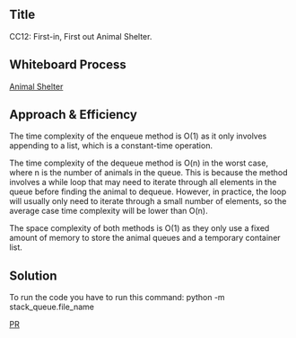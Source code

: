 ## Title
CC12: First-in, First out Animal Shelter.
## Whiteboard Process
<!-- Embedded whiteboard image -->
[Animal Shelter](./CC12.jpg)

## Approach & Efficiency
<!-- What approach did you take? Why? What is the Big O space/time for this approach? -->
The time complexity of the enqueue method is O(1) as it only involves appending to a list, which is a constant-time operation.

The time complexity of the dequeue method is O(n) in the worst case, where n is the number of animals in the queue. This is because the method involves a while loop that may need to iterate through all elements in the queue before finding the animal to dequeue. However, in practice, the loop will usually only need to iterate through a small number of elements, so the average case time complexity will be lower than O(n).

The space complexity of both methods is O(1) as they only use a fixed amount of memory to store the animal queues and a temporary container list.

## Solution
<!-- Show how to run your code, and examples of it in action -->
To run the code you have to run this command:
python -m stack_queue.file_name

[PR](https://github.com/toqawasfi/data-structures-and-algorithms/pull/15)